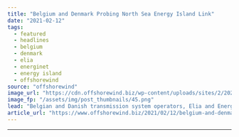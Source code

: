 ```yaml
---
title: "Belgium and Denmark Probing North Sea Energy Island Link"
date: "2021-02-12"
tags: 
  - featured
  - headlines
  - belgium
  - denmark
  - elia
  - energinet
  - energy island
  - offshorewind
source: "offshorewind"
image_url: "https://cdn.offshorewind.biz/wp-content/uploads/sites/2/2021/02/12105005/Belgium-and-Denmark-Probing-North-Sea-Energy-Island-Link.png"
image_fp: "/assets/img/post_thumbnails/45.png"
lead: "Belgian and Danish transmission system operators, Elia and Energinet, have signed an agreement to"
article_url: "https://www.offshorewind.biz/2021/02/12/belgium-and-denmark-probing-north-sea-energy-island-link/"
---
```


---
